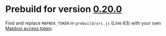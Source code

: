 # Prebuild for version [0.20.0](https://github.com/sgelb/mapline/releases/tag/v0.20.0)

Find and replace `MAPBOX_TOKEN` in `prebuild/src.js` (Line 63)
with your own [Mapbox access token](https://www.mapbox.com/help/create-api-access-token/).
